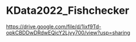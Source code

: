 # KData2022_Fishchecker
https://drive.google.com/file/d/1ixf9Td-opkCBDDwDRdwEQicY2Ljvy700/view?usp=sharing
